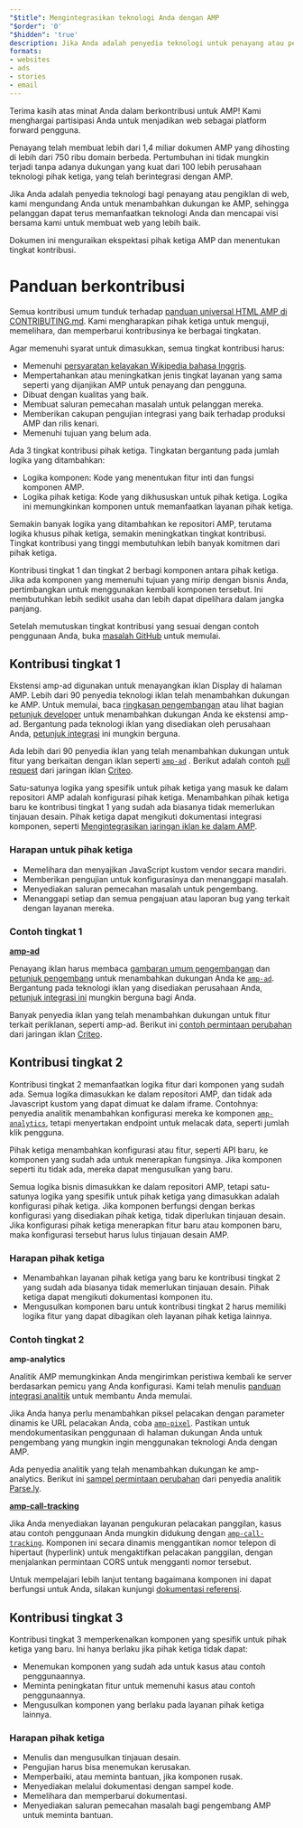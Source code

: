 ```yaml
---
"$title": Mengintegrasikan teknologi Anda dengan AMP
"$order": '0'
"$hidden": 'true'
description: Jika Anda adalah penyedia teknologi untuk penayang atau pengiklan di web, kami mengundang Anda untuk menambahkan dukungan ke AMP sehingga pelanggan Anda dapat terus memanfaatkan teknologi Anda dan ....
formats:
- websites
- ads
- stories
- email
---
```


Terima kasih atas minat Anda dalam berkontribusi untuk AMP! Kami menghargai partisipasi Anda untuk menjadikan web sebagai platform forward pengguna.

Penayang telah membuat lebih dari 1,4 miliar dokumen AMP yang dihosting di lebih dari 750 ribu domain berbeda. Pertumbuhan ini tidak mungkin terjadi tanpa adanya dukungan yang kuat dari 100 lebih perusahaan teknologi pihak ketiga, yang telah berintegrasi dengan AMP.

Jika Anda adalah penyedia teknologi bagi penayang atau pengiklan di web, kami mengundang Anda untuk menambahkan dukungan ke AMP, sehingga pelanggan dapat terus memanfaatkan teknologi Anda dan mencapai visi bersama kami untuk membuat web yang lebih baik.

Dokumen ini menguraikan ekspektasi pihak ketiga AMP dan menentukan tingkat kontribusi.

# Panduan berkontribusi

Semua kontribusi umum tunduk terhadap [panduan universal HTML AMP di CONTRIBUTING.md](https://github.com/ampproject/amphtml/blob/master/CONTRIBUTING.md). Kami mengharapkan pihak ketiga untuk menguji, memelihara, dan memperbarui kontribusinya ke berbagai tingkatan.

Agar memenuhi syarat untuk dimasukkan, semua tingkat kontribusi harus:

- Memenuhi [persyaratan kelayakan Wikipedia bahasa Inggris](https://en.wikipedia.org/wiki/Wikipedia:Notability).
- Mempertahankan atau meningkatkan jenis tingkat layanan yang sama seperti yang dijanjikan AMP untuk penayang dan pengguna.
- Dibuat dengan kualitas yang baik.
- Membuat saluran pemecahan masalah untuk pelanggan mereka.
- Memberikan cakupan pengujian integrasi yang baik terhadap produksi AMP dan rilis kenari.
- Memenuhi tujuan yang belum ada.

Ada 3 tingkat kontribusi pihak ketiga. Tingkatan bergantung pada jumlah logika yang ditambahkan:

- Logika komponen: Kode yang menentukan fitur inti dan fungsi komponen AMP.
- Logika pihak ketiga: Kode yang dikhususkan untuk pihak ketiga. Logika ini memungkinkan komponen untuk memanfaatkan layanan pihak ketiga.

Semakin banyak logika yang ditambahkan ke repositori AMP, terutama logika khusus pihak ketiga, semakin meningkatkan tingkat kontribusi. Tingkat kontribusi yang tinggi membutuhkan lebih banyak komitmen dari pihak ketiga.

Kontribusi tingkat 1 dan tingkat 2 berbagi komponen antara pihak ketiga. Jika ada komponen yang memenuhi tujuan yang mirip dengan bisnis Anda, pertimbangkan untuk menggunakan kembali komponen tersebut. Ini membutuhkan lebih sedikit usaha dan lebih dapat dipelihara dalam jangka panjang.

Setelah memutuskan tingkat kontribusi yang sesuai dengan contoh penggunaan Anda, buka [masalah GitHub](https://github.com/ampproject/amphtml/issues/new) untuk memulai.

## Kontribusi tingkat 1

Ekstensi amp-ad digunakan untuk menayangkan iklan Display di halaman AMP. Lebih dari 90 penyedia teknologi iklan telah menambahkan dukungan ke AMP.  Untuk memulai, baca [ringkasan pengembangan](https://github.com/ampproject/amphtml/tree/master/ads#overview) atau lihat bagian [petunjuk developer](https://github.com/ampproject/amphtml/tree/master/ads#developer-guidelines-for-a-pull-request) untuk menambahkan dukungan Anda ke ekstensi amp-ad. Bergantung pada teknologi iklan yang disediakan oleh perusahaan Anda, [petunjuk integrasi](ad-integration-guide.md) ini mungkin berguna.

Ada lebih dari 90 penyedia iklan yang telah menambahkan dukungan untuk fitur yang berkaitan dengan iklan seperti [`amp-ad`](../../../components/reference/amp-ad.md) . Berikut adalah contoh [pull request](https://github.com/ampproject/amphtml/pull/2299) dari jaringan iklan [Criteo](https://github.com/ampproject/amphtml/blob/master/ads/criteo.md).

Satu-satunya logika yang spesifik untuk pihak ketiga yang masuk ke dalam repositori AMP adalah konfigurasi pihak ketiga. Menambahkan pihak ketiga baru ke kontribusi tingkat 1 yang sudah ada biasanya tidak memerlukan tinjauan desain. Pihak ketiga dapat mengikuti dokumentasi integrasi komponen, seperti [Mengintegrasikan jaringan iklan ke dalam AMP](https://github.com/ampproject/amphtml/blob/master/ads/README.md).

### Harapan untuk pihak ketiga

- Memelihara dan menyajikan JavaScript kustom vendor secara mandiri.
- Memberikan pengujian untuk konfigurasinya dan menanggapi masalah.
- Menyediakan saluran pemecahan masalah untuk pengembang.
- Menanggapi setiap dan semua pengajuan atau laporan bug yang terkait dengan layanan mereka.

### Contoh tingkat 1

[**amp-ad**](../../../components/reference/amp-ad.md)

Penayang iklan harus membaca [gambaran umum pengembangan](https://github.com/ampproject/amphtml/tree/master/ads#overview) dan [petunjuk pengembang](https://github.com/ampproject/amphtml/tree/master/ads#developer-guidelines-for-a-pull-request) untuk menambahkan dukungan Anda ke [`amp-ad`](../../../components/reference/amp-ad.md). Bergantung pada teknologi iklan yang disediakan perusahaan Anda, [petunjuk integrasi ini](/content/amp-dev/documentation/guides-and-tutorials/contribute/vendor-contributions/ad-integration-guide.md?format=ads) mungkin berguna bagi Anda.

Banyak penyedia iklan yang telah menambahkan dukungan untuk fitur terkait periklanan, seperti amp-ad. Berikut ini [contoh permintaan perubahan](https://github.com/ampproject/amphtml/pull/2299) dari jaringan iklan [Criteo](https://github.com/ampproject/amphtml/blob/master/ads/criteo.md).

## Kontribusi tingkat 2

Kontribusi tingkat 2 memanfaatkan logika fitur dari komponen yang sudah ada. Semua logika dimasukkan ke dalam repositori AMP, dan tidak ada Javascript kustom yang dapat dimuat ke dalam iframe. Contohnya: penyedia analitik menambahkan konfigurasi mereka ke komponen [`amp-analytics`](../../../components/reference/amp-analytics.md), tetapi menyertakan endpoint untuk melacak data, seperti jumlah klik pengguna.

Pihak ketiga menambahkan konfigurasi atau fitur, seperti API baru, ke komponen yang sudah ada untuk menerapkan fungsinya. Jika komponen seperti itu tidak ada, mereka dapat mengusulkan yang baru.

Semua logika bisnis dimasukkan ke dalam repositori AMP, tetapi satu-satunya logika yang spesifik untuk pihak ketiga yang dimasukkan adalah konfigurasi pihak ketiga. Jika komponen berfungsi dengan berkas konfigurasi yang disediakan pihak ketiga, tidak diperlukan tinjauan desain. Jika konfigurasi pihak ketiga menerapkan fitur baru atau komponen baru, maka konfigurasi tersebut harus lulus tinjauan desain AMP.

### Harapan pihak ketiga

- Menambahkan layanan pihak ketiga yang baru ke kontribusi tingkat 2 yang sudah ada biasanya tidak memerlukan tinjauan desain. Pihak ketiga dapat mengikuti dokumentasi komponen itu.
- Mengusulkan komponen baru untuk kontribusi tingkat 2 harus memiliki logika fitur yang dapat dibagikan oleh layanan pihak ketiga lainnya.

### Contoh tingkat 2

[**<a>amp-analytics</a>**](../../../components/reference/amp-analytics.md)

Analitik AMP memungkinkan Anda mengirimkan peristiwa kembali ke server berdasarkan pemicu yang Anda konfigurasi. Kami telah menulis [panduan integrasi analitik](../../optimize-measure/configure-analytics/index.md) untuk membantu Anda memulai.

Jika Anda hanya perlu menambahkan piksel pelacakan dengan parameter dinamis ke URL pelacakan Anda, coba [`amp-pixel`](../../../components/reference/amp-pixel.md). Pastikan untuk mendokumentasikan penggunaan di halaman dukungan Anda untuk pengembang yang mungkin ingin menggunakan teknologi Anda dengan AMP.

Ada penyedia analitik yang telah menambahkan dukungan ke amp-analytics. Berikut ini [sampel permintaan perubahan](https://github.com/ampproject/amphtml/pull/1595) dari penyedia analitik [Parse.ly](https://www.parsely.com/help/integration/google-amp/).

[**amp-call-tracking**](../../../components/reference/amp-call-tracking.md)

Jika Anda menyediakan layanan pengukuran pelacakan panggilan, kasus atau contoh penggunaan Anda mungkin didukung dengan [`amp-call-tracking`](../../../components/reference/amp-call-tracking.md). Komponen ini secara dinamis menggantikan nomor telepon di hipertaut (hyperlink) untuk mengaktifkan pelacakan panggilan, dengan menjalankan permintaan CORS untuk mengganti nomor tersebut.

Untuk mempelajari lebih lanjut tentang bagaimana komponen ini dapat berfungsi untuk Anda, silakan kunjungi [dokumentasi referensi](../../../components/reference/amp-call-tracking.md).

## Kontribusi tingkat 3

Kontribusi tingkat 3 memperkenalkan komponen yang spesifik untuk pihak ketiga yang baru. Ini hanya berlaku jika pihak ketiga tidak dapat:

- Menemukan komponen yang sudah ada untuk kasus atau contoh penggunaannya.
- Meminta peningkatan fitur untuk memenuhi kasus atau contoh penggunaannya.
- Mengusulkan komponen yang berlaku pada layanan pihak ketiga lainnya.

### Harapan pihak ketiga

- Menulis dan mengusulkan tinjauan desain.
- Pengujian harus bisa menemukan kerusakan.
- Memperbaiki, atau meminta bantuan, jika komponen rusak.
- Menyediakan melalui dokumentasi dengan sampel kode.
- Memelihara dan memperbarui dokumentasi.
- Menyediakan saluran pemecahan masalah bagi pengembang AMP untuk meminta bantuan.
